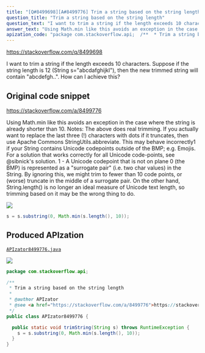 ```yaml
---
title: "[Q#8499698][A#8499776] Trim a string based on the string length"
question_title: "Trim a string based on the string length"
question_text: "I want to trim a string if the length exceeds 10 characters. Suppose if the string length is 12 (String s=\"abcdafghijkl\"), then the new trimmed string will contain \"abcdefgh..\". How can I achieve this?"
answer_text: "Using Math.min like this avoids an exception in the case where the string is already shorter than 10. Notes: The above does real trimming.  If you actually want to replace the last three (!) characters with dots if it truncates, then use Apache Commons StringUtils.abbreviate. This may behave incorrectly1 if your String contains Unicode codepoints outside of the BMP; e.g. Emojis.  For a solution that works correctly for all Unicode code-points, see @sibnick's solution. 1 - A Unicode codepoint that is not on plane 0 (the BMP) is represented as a \"surrogate pair\" (i.e. two char values) in the String.  By ignoring this, we might trim to fewer than 10 code points, or (worse) truncate in the middle of a surrogate pair.  On the other hand, String.length() is no longer an ideal measure of Unicode text length, so trimming based on it may be the wrong thing to do."
apization_code: "package com.stackoverflow.api;  /**  * Trim a string based on the string length  *  * @author APIzator  * @see <a href=\"https://stackoverflow.com/a/8499776\">https://stackoverflow.com/a/8499776</a>  */ public class APIzator8499776 {    public static void trimString(String s) throws RuntimeException {     s = s.substring(0, Math.min(s.length(), 10));   } }"
---
```


https://stackoverflow.com/q/8499698

I want to trim a string if the length exceeds 10 characters.
Suppose if the string length is 12 (String s=&quot;abcdafghijkl&quot;), then the new trimmed string will contain &quot;abcdefgh..&quot;.
How can I achieve this?



## Original code snippet

https://stackoverflow.com/a/8499776

Using Math.min like this avoids an exception in the case where the string is already shorter than 10.
Notes:
The above does real trimming.  If you actually want to replace the last three (!) characters with dots if it truncates, then use Apache Commons StringUtils.abbreviate.
This may behave incorrectly1 if your String contains Unicode codepoints outside of the BMP; e.g. Emojis.  For a solution that works correctly for all Unicode code-points, see @sibnick&#x27;s solution.
1 - A Unicode codepoint that is not on plane 0 (the BMP) is represented as a &quot;surrogate pair&quot; (i.e. two char values) in the String.  By ignoring this, we might trim to fewer than 10 code points, or (worse) truncate in the middle of a surrogate pair.  On the other hand, String.length() is no longer an ideal measure of Unicode text length, so trimming based on it may be the wrong thing to do.

<div class="code-logo"><img src="/stackoverflow.png" /></div>

```java
s = s.substring(0, Math.min(s.length(), 10));
```

## Produced APIzation

[`APIzator8499776.java`](https://github.com/pasqualesalza/apization-temp-data/raw/master/search/APIzator8499776.java)

<div class="code-logo"><img src="/apizator.png" /></div>

```java
package com.stackoverflow.api;

/**
 * Trim a string based on the string length
 *
 * @author APIzator
 * @see <a href="https://stackoverflow.com/a/8499776">https://stackoverflow.com/a/8499776</a>
 */
public class APIzator8499776 {

  public static void trimString(String s) throws RuntimeException {
    s = s.substring(0, Math.min(s.length(), 10));
  }
}

```